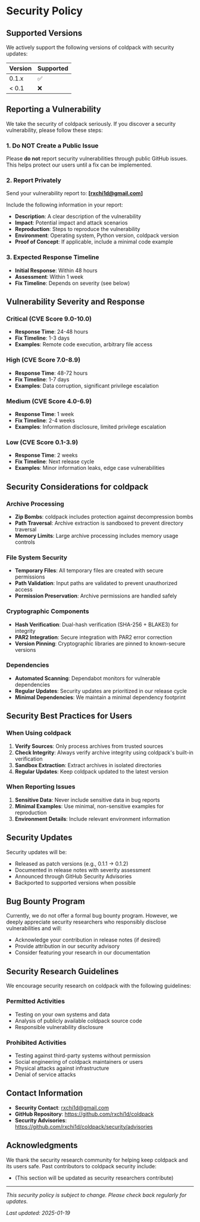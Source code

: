 # Security Policy

## Supported Versions

We actively support the following versions of coldpack with security updates:

| Version | Supported          |
| ------- | ------------------ |
| 0.1.x   | :white_check_mark: |
| < 0.1   | :x:                |

## Reporting a Vulnerability

We take the security of coldpack seriously. If you discover a security vulnerability, please follow these steps:

### 1. Do NOT Create a Public Issue

Please **do not** report security vulnerabilities through public GitHub issues. This helps protect our users until a fix can be implemented.

### 2. Report Privately

Send your vulnerability report to: **[rxchi1d@gmail.com]**

Include the following information in your report:

- **Description**: A clear description of the vulnerability
- **Impact**: Potential impact and attack scenarios
- **Reproduction**: Steps to reproduce the vulnerability
- **Environment**: Operating system, Python version, coldpack version
- **Proof of Concept**: If applicable, include a minimal code example

### 3. Expected Response Timeline

- **Initial Response**: Within 48 hours
- **Assessment**: Within 1 week
- **Fix Timeline**: Depends on severity (see below)

## Vulnerability Severity and Response

### Critical (CVE Score 9.0-10.0)
- **Response Time**: 24-48 hours
- **Fix Timeline**: 1-3 days
- **Examples**: Remote code execution, arbitrary file access

### High (CVE Score 7.0-8.9)
- **Response Time**: 48-72 hours
- **Fix Timeline**: 1-7 days
- **Examples**: Data corruption, significant privilege escalation

### Medium (CVE Score 4.0-6.9)
- **Response Time**: 1 week
- **Fix Timeline**: 2-4 weeks
- **Examples**: Information disclosure, limited privilege escalation

### Low (CVE Score 0.1-3.9)
- **Response Time**: 2 weeks
- **Fix Timeline**: Next release cycle
- **Examples**: Minor information leaks, edge case vulnerabilities

## Security Considerations for coldpack

### Archive Processing
- **Zip Bombs**: coldpack includes protection against decompression bombs
- **Path Traversal**: Archive extraction is sandboxed to prevent directory traversal
- **Memory Limits**: Large archive processing includes memory usage controls

### File System Security
- **Temporary Files**: All temporary files are created with secure permissions
- **Path Validation**: Input paths are validated to prevent unauthorized access
- **Permission Preservation**: Archive permissions are handled safely

### Cryptographic Components
- **Hash Verification**: Dual-hash verification (SHA-256 + BLAKE3) for integrity
- **PAR2 Integration**: Secure integration with PAR2 error correction
- **Version Pinning**: Cryptographic libraries are pinned to known-secure versions

### Dependencies
- **Automated Scanning**: Dependabot monitors for vulnerable dependencies
- **Regular Updates**: Security updates are prioritized in our release cycle
- **Minimal Dependencies**: We maintain a minimal dependency footprint

## Security Best Practices for Users

### When Using coldpack
1. **Verify Sources**: Only process archives from trusted sources
2. **Check Integrity**: Always verify archive integrity using coldpack's built-in verification
3. **Sandbox Extraction**: Extract archives in isolated directories
4. **Regular Updates**: Keep coldpack updated to the latest version

### When Reporting Issues
1. **Sensitive Data**: Never include sensitive data in bug reports
2. **Minimal Examples**: Use minimal, non-sensitive examples for reproduction
3. **Environment Details**: Include relevant environment information

## Security Updates

Security updates will be:
- Released as patch versions (e.g., 0.1.1 → 0.1.2)
- Documented in release notes with severity assessment
- Announced through GitHub Security Advisories
- Backported to supported versions when possible

## Bug Bounty Program

Currently, we do not offer a formal bug bounty program. However, we deeply appreciate security researchers who responsibly disclose vulnerabilities and will:

- Acknowledge your contribution in release notes (if desired)
- Provide attribution in our security advisory
- Consider featuring your research in our documentation

## Security Research Guidelines

We encourage security research on coldpack with the following guidelines:

### Permitted Activities
- Testing on your own systems and data
- Analysis of publicly available coldpack source code
- Responsible vulnerability disclosure

### Prohibited Activities
- Testing against third-party systems without permission
- Social engineering of coldpack maintainers or users
- Physical attacks against infrastructure
- Denial of service attacks

## Contact Information

- **Security Contact**: rxchi1d@gmail.com
- **GitHub Repository**: https://github.com/rxchi1d/coldpack
- **Security Advisories**: https://github.com/rxchi1d/coldpack/security/advisories

## Acknowledgments

We thank the security research community for helping keep coldpack and its users safe. Past contributors to coldpack security include:

- (This section will be updated as security researchers contribute)

---

*This security policy is subject to change. Please check back regularly for updates.*

*Last updated: 2025-01-19*
